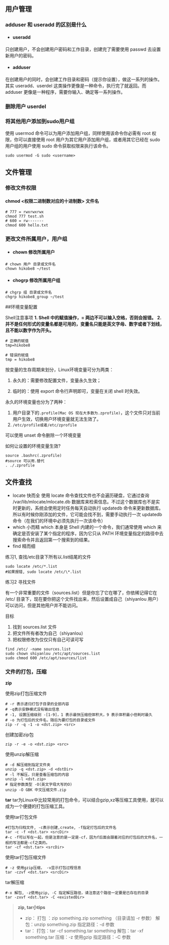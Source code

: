 ## 用户管理

### adduser 和 useradd 的区别是什么
* #### useradd 
只创建用户，不会创建用户密码和工作目录，创建完了需要使用 passwd <username> 去设置新用户的密码。
* #### adduser 
在创建用户的同时，会创建工作目录和密码（提示你设置），做这一系列的操作。其实 useradd、userdel 这类操作更像是一种命令，执行完了就返回。而 adduser 更像是一种程序，需要你输入、确定等一系列操作。

### 删除用户 userdel

### 将其他用户添加到sudo用户组
使用 usermod 命令可以为用户添加用户组，同样使用该命令你必需有 root 权限，你可以直接使用 root 用户为其它用户添加用户组，或者用其它已经在 sudo 用户组的用户使用 sudo 命令获取权限来执行该命令。
```
sudo usermod -G sudo <username>
```
## 文件管理

### 修改文件权限

#### chmod <权限二进制数对应的十进制数> 文件名
```
# 777 = rwxrwxrwx
chmod 777 test.sh
# 600 = rw-------
chmod 600 hello.txt
```

### 更改文件所属用户，用户组
* #### chown 修改所属用户
```
# chown 用户 目录或文件名
chown hikobe8 ~/test
```
* #### chogrp 修改所属用户组
```
# chgrp 组 目录或文件名
chgrp hikobe8_group ~/test
```

##环境变量配置

Shell注意事项
**1. Shell 中的赋值操作，= 两边不可以输入空格，否则会报错。**
**2. 并不是任何形式的变量名都是可用的，变量名只能是英文字母、数字或者下划线，且不能以数字作为开头。**
```
# 正确的赋值
tmp=hikobe8

# 错误的赋值
tmp = hikobe8
```

按变量的生存周期来划分，Linux环境变量可分为两类：

1. 永久的：需要修改配置文件，变量永久生效；

2. 临时的：使用 export 命令行声明即可，变量在关闭 shell 时失效。

永久的环境变量也分为了两种：
1. 用户目录下的```.profile(Mac OS 现在大多数为.zprofile)```，这个文件只对当前用户生效，切换用户环境变量就无法生效了。
2. ```/etc/profile或者/etc/zprofile```

可以使用 unset 命令删除一个环境变量

如何让设置的环境变量生效?
```
source .bashrc(.zprofile)
#source 可以用.替代
. ./.zprofile
```

## 文件查找

* locate 快而全
  使用 locate 命令查找文件也不会遍历硬盘，它通过查询 /var/lib/mlocate/mlocate.db 数据库来检索信息。不过这个数据库也不是实时更新的，系统会使用定时任务每天自动执行 updatedb 命令来更新数据库。所以有时候你刚添加的文件，它可能会找不到，需要手动执行一次 updatedb 命令（在我们的环境中必须先执行一次该命令）
* which 小而精
which 本身是 Shell 内建的一个命令，我们通常使用 which 来确定是否安装了某个指定的程序，因为它只从 PATH 环境变量指定的路径中去搜索命令并且返回第一个搜索到的结果。
* find 精而细


练习1, 查找/etc目录下所有以.list结尾的文件

```
sudo locate /etc/*.list
#如果报错, sudo locate /etc/\*.list
```
练习2
寻找文件

有一个非常重要的文件（sources.list）但是你忘了它在哪了，你依稀记得它在 /etc/ 目录下，现在要你把这个文件找出来，然后设置成自己（shiyanlou 用户）可以访问，但是其他用户并不能访问。

目标

1. 找到 sources.list 文件
2. 把文件所有者改为自己（shiyanlou）
3. 把权限修改为仅仅只有自己可读可写

```
find /etc/ -name sources.list
sudo chown shiyanlou /etc/apt/sources.list
sudo chmod 600 /etc/apt/sources/list
```

### 文件的打包，压缩

**zip**

使用zip打包压缩文件

```
# -r 表示递归打包子目录的全部内容
# -q表示安静模式没有输出信息
# -1, 设置压缩级别 -[1-9]，1 表示最快压缩但体积大，9 表示体积最小但耗时最久
# -o 为打包后的文件名，随后为要打包的目录或文件 
zip -r -q -1 -o <dst.zip> <src>
```

创建加密zip包
```
zip -r -e -o <dst.zip> <src>
```

使用unzip解压缩

```
# -d 解压缩到指定文件夹
unzip -q <dst.zip> -d <dstDir>
# -l 不解压，只是查看压缩包的内容
unzip -l <dst.zip>
# 指定参数类型 -O(英文字母大写的O)
unzip -O GBK 中文压缩文件.zip
```
**tar**
tar为Linux中比较常用的打包命令，可以结合gzip,xz等压缩工具使用，就可以成为一个便捷的打包压缩工具。

使用tar打包文件
```
#打包为归档文件, -c表示创建,create, -f指定打包后的文件名
tar -c -f <dst.tar> <srcDir>
#-c -f可以写在一起，但是注意的是一定是-cf，因为f后面会跟着对应的打包后的文件名，一般的写法都是-cf之类的。
tar -cf <dst.tar> <srcDir>
```

使用tar打包压缩文件

```
# -z 使用gzip压缩， -v显示打包过程信息
tar -czvf <dst.tar> <srcDir>
```

tar解压缩

```
#-x 解包, -z使用gzip, -C 指定解压路径，请注意这个路径一定要是已存在的目录
tar -zxvf <dst.tar> -C <existedDir>
```

> **zip, tar小tips**
> * zip：
打包 ：zip something.zip something （目录请加 -r 参数）
解包：unzip something.zip
指定路径：-d 参数
>* tar：
打包：tar -cf something.tar something
解包：tar -xf something.tar
压缩：-z 使用gzip
指定路径：-C 参数